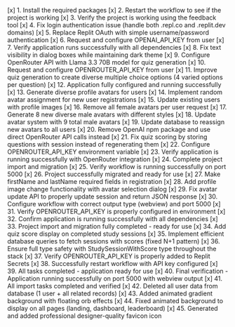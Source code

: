 [x] 1. Install the required packages
[x] 2. Restart the workflow to see if the project is working
[x] 3. Verify the project is working using the feedback tool
[x] 4. Fix login authentication issue (handle both .repl.co and .replit.dev domains)
[x] 5. Replace Replit OAuth with simple username/password authentication
[x] 6. Request and configure OPENAI_API_KEY from user
[x] 7. Verify application runs successfully with all dependencies
[x] 8. Fix text visibility in dialog boxes while maintaining dark theme
[x] 9. Configure OpenRouter API with Llama 3.3 70B model for quiz generation
[x] 10. Request and configure OPENROUTER_API_KEY from user
[x] 11. Improve quiz generation to create diverse multiple choice options (4 varied options per question)
[x] 12. Application fully configured and running successfully
[x] 13. Generate diverse profile avatars for users
[x] 14. Implement random avatar assignment for new user registrations
[x] 15. Update existing users with profile images
[x] 16. Remove all female avatars per user request
[x] 17. Generate 8 new diverse male avatars with different styles
[x] 18. Update avatar system with 9 total male avatars
[x] 19. Update database to reassign new avatars to all users
[x] 20. Remove OpenAI npm package and use direct OpenRouter API calls instead
[x] 21. Fix quiz scoring by storing questions with session instead of regenerating them
[x] 22. Configure OPENROUTER_API_KEY environment variable
[x] 23. Verify application is running successfully with OpenRouter integration
[x] 24. Complete project import and migration
[x] 25. Verify workflow is running successfully on port 5000
[x] 26. Project successfully migrated and ready for use
[x] 27. Make firstName and lastName required fields in registration
[x] 28. Add profile image change functionality with avatar selection dialog
[x] 29. Fix avatar update API to properly update session and return JSON response
[x] 30. Configure workflow with correct output type (webview) and port 5000
[x] 31. Verify OPENROUTER_API_KEY is properly configured in environment
[x] 32. Confirm application is running successfully with all dependencies
[x] 33. Project import and migration fully completed - ready for use
[x] 34. Add quiz score display on completed study sessions
[x] 35. Implement efficient database queries to fetch sessions with scores (fixed N+1 pattern)
[x] 36. Ensure full type safety with StudySessionWithScore type throughout the stack
[x] 37. Verify OPENROUTER_API_KEY is properly added to Replit Secrets
[x] 38. Successfully restart workflow with API key configured
[x] 39. All tasks completed - application ready for use
[x] 40. Final verification - Application running successfully on port 5000 with webview output
[x] 41. All import tasks completed and verified
[x] 42. Deleted all user data from database (1 user + all related records)
[x] 43. Added animated gradient background with floating orb effects
[x] 44. Fixed animated background to display on all pages (landing, dashboard, leaderboard)
[x] 45. Generated and added professional designer-quality favicon icon